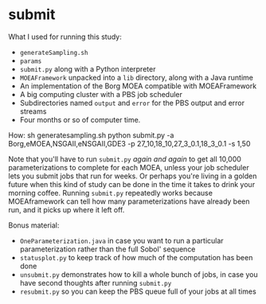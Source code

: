 submit
======

What I used for running this study:

- `generateSampling.sh`
- `params`
- `submit.py` along with a Python interpreter
- `MOEAFramework` unpacked into a `lib` directory, along with a Java runtime
- An implementation of the Borg MOEA compatible with MOEAFramework
- A big computing cluster with a PBS job scheduler
- Subdirectories named `output` and `error` for the PBS output and error streams
- Four months or so of computer time.

How:
    sh generatesampling.sh
    python submit.py -a Borg,eMOEA,NSGAII,eNSGAII,GDE3 -p 27_10,18_10,27_3_0.1,18_3_0.1 -s 1,50

Note that you'll have to run `submit.py` *again and again* to get all 10,000 parameterizations to complete for each MOEA, unless your job scheduler lets you submit jobs that run for weeks.  Or perhaps you're living in a golden future when this kind of study can be done in the time it takes to drink your morning coffee.  Running `submit.py` repeatedly works because MOEAframework can tell how many parameterizations have already been run, and it picks up where it left off.

Bonus material:
- `OneParameterization.java` in case you want to run a particular parameterization rather than the full Sobol' sequence
- `statusplot.py` to keep track of how much of the computation has been done
- `unsubmit.py` demonstrates how to kill a whole bunch of jobs, in case you have second thoughts after running `submit.py`
- `resubmit.py` so you can keep the PBS queue full of your jobs at all times




